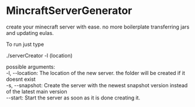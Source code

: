 # MincraftServerGenerator
create your minecraft server with ease. no more boilerplate transferring jars and updating eulas.
                   
To run just type                     
                         
./serverCreator -l (location)                    
                       
possible arguments:                           
-l, --location: The location of the new server. the folder will be created if it doesnt exist             
-s, --snapshot: Create the server with the newest snapshot version instead of the latest main version               
--start: Start the server as soon as it is done creating it.            
